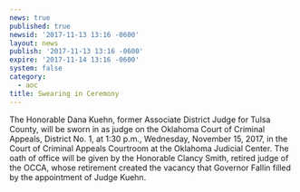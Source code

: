 ```yaml
---
news: true
published: true
newsid: '2017-11-13 13:16 -0600'
layout: news
publish: '2017-11-13 13:16 -0600'
expire: '2017-11-14 13:16 -0600'
system: false
category:
  - aoc
title: Swearing in Ceremony
---
```


The Honorable Dana Kuehn, former Associate District Judge for Tulsa County, will be sworn in as judge on the Oklahoma Court of Criminal Appeals, District No. 1, at 1:30 p.m., Wednesday, November 15, 2017, in the Court of Criminal Appeals Courtroom at the Oklahoma Judicial Center.  The oath of office will be given by the Honorable Clancy Smith, retired judge of the OCCA, whose retirement created the vacancy that Governor Fallin filled by the appointment of Judge Kuehn.
